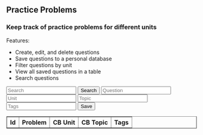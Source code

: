 <head>
	<script src="https://ajax.googleapis.com/ajax/libs/jquery/3.6.1/jquery.min.js"></script>
</head>

## Practice Problems

<h3>Keep track of practice problems for different units</h3>

Features:
- Create, edit, and delete questions
- Save questions to a personal database
- Filter questions by unit
- View all saved questions in a table
- Search questions

<!-- Create inputs for search and question -->

<input id="search" placeholder="Search">
<button onclick="search()">Search</button>

<input id="question" placeholder="Question">
<input id="unit" placeholder="Unit">
<input id="topic" placeholder="Topic">
<input id="tags" placeholder="Tags">
<button onclick="addProblem()">Save</button>


<!-- Create table to display question posts -->

<table id="practiceTable" border="1" style="border-collapse: collapse;">
		<tr>
				<th>Id</th>
				<th>Problem</th>
				<th>CB Unit</th>
				<th>CB Topic</th>
				<th>Tags</th>
		</tr>
</table>

<script>
  problems();
  function problems() {
  	const options = {
                method: 'GET', // *GET, POST, PUT, DELETE, etc.
                // mode: 'cors', // no-cors, *cors, same-origin
                cache: 'default', // *default, no-cache, reload, force-cache, only-if-cached
                // credentials: 'same-origin', // include, same-origin, omit
                headers: {
                'Content-Type': 'application/json'
                // 'Content-Type': 'application/x-www-form-urlencoded',
                },
            };
    const url = "https://hetvitrivedi.tk/api/problems/";
    fetch(url, options)
      .then(res => res.json())
      .then(data => {
        console.log(data);
        console.log(typeof data);
        console.log(JSON.stringify(data));

		for (let i = 0; i < data.length; i++) {
			addTableRow(data[i].problem, data[i].unit, data[i].topic, data[i].tags);
		}
      });
  }

  function addProblem() {
	var problemData = {};
	problemData.problem = document.getElementById("question").value;
	problemData.Unit = document.getElementById("unit").value;
	problemData.Topic = document.getElementById("topic").value;
	problemData.Tags = document.getElementById("tags").value;

	const postOptions = {
                method: 'POST', // *GET, POST, PUT, DELETE, etc.
                // mode: 'cors', // no-cors, *cors, same-origin
                cache: 'default', // *default, no-cache, reload, force-cache, only-if-cached
                // credentials: 'same-origin', // include, same-origin, omit
                headers: {
                'Content-Type': 'application/json'
                // 'Content-Type': 'application/x-www-form-urlencoded',
                },
				body: JSON.stringify(problemData)
            };
	var url = "https://hetvitrivedi.tk/api/problems/add";
	// fetch the API
	fetch(url, postOptions)
	// response is a RESTful "promise" on any successful fetch
	.then(response => {
	// check for response errors
	if (response.status !== 200) {
		error("PUT API response failure: " + response.status)
		return;  // api failure
	}
	// valid response will have JSON data
	response.json().then(data => {
		console.log(data);
		addTableRow(data.problem, data.unit, data.topic, data.tags);
	})
	})
	// catch fetch errors (ie Nginx ACCESS to server blocked)
	.catch(err => {
	console.log(err + " ");
	});
  }

  function search() {
	removeTableRows();
  	const options = {
                method: 'POST', // *GET, POST, PUT, DELETE, etc.
                // mode: 'cors', // no-cors, *cors, same-origin
                cache: 'default', // *default, no-cache, reload, force-cache, only-if-cached
                // credentials: 'same-origin', // include, same-origin, omit
                headers: {
                'Content-Type': 'application/json'
                // 'Content-Type': 'application/x-www-form-urlencoded',
                },
				body: JSON.stringify({"term": document.getElementById("search").value})
            };
	var url = "https://hetvitrivedi.tk/api/problems/search";
	// fetch the API
	fetch(url, options)
	// response is a RESTful "promise" on any successful fetch
	.then(response => {
	// check for response errors
	if (response.status !== 200) {
		error("PUT API response failure: " + response.status)
		return;  // api failure
	}
	// valid response will have JSON data
	response.json().then(data => {
		console.log(data);
		for(let i=0; i<data.length; i++){
			addTableRow(data[i].problem, data[i].unit, data[i].topic, data[i].tags);
		}
	})
	})
	// catch fetch errors (ie Nginx ACCESS to server blocked)
	.catch(err => {
	console.log(err + " ");
	});
  }

  function addTableRow(question, unit, topic, tags) {
	let tableRow = document.createElement("tr");
	let idCell = document.createElement("td");
	tableRow.appendChild(idCell);
	let problemCell = document.createElement("td");
	problemCell.innerText = question;
	tableRow.appendChild(problemCell);
	let unitCell = document.createElement("td");
	unitCell.innerText = unit;
	tableRow.appendChild(unitCell);
	let topicCell = document.createElement("td");
	topicCell.innerText = topic;
	tableRow.appendChild(topicCell);
	let tagsCell = document.createElement("td");
	tagsCell.innerText = tags;
	tableRow.appendChild(tagsCell);

	document.getElementById("practiceTable").appendChild(tableRow);
  }

  function removeTableRows() {
	let numRows = document.getElementById("practiceTable").rows.length;
	for (let i = numRows-1; i > 0; i--) {
		document.getElementById("practiceTable").removeChild(document.getElementById("practiceTable").rows[i]);
	}
  }

</script>